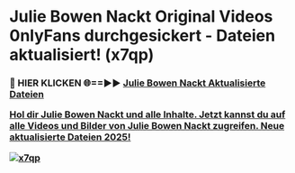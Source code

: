 # Julie Bowen Nackt Original Videos 0nlyFans durchgesickert - Dateien aktualisiert! (x7qp)

<h3>🔴 HIER KLICKEN 🌐==►► <a href="https://tinyurl.com/h6vf6nb8" rel="nofollow">Julie Bowen Nackt Aktualisierte Dateien

Hol dir Julie Bowen Nackt und alle Inhalte. Jetzt kannst du auf alle Videos und Bilder von Julie Bowen Nackt zugreifen. Neue aktualisierte Dateien 2025!

[![x7qp](https://i.imgur.com/sD4kR3V.gif)](https://tinyurl.com/h6vf6nb8)
